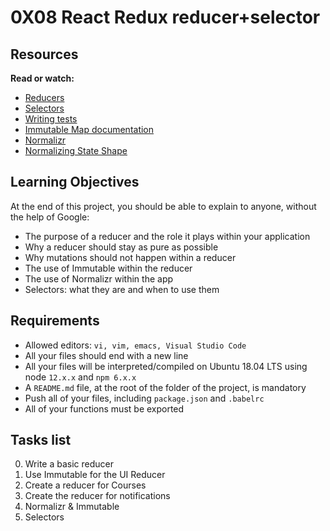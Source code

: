 # 0X08 React Redux reducer+selector

## Resources

**Read or watch:**

* <a href="https://intranet.alxswe.com/rltoken/SzgQcaVZ6qtF1ccU-S2DiA">Reducers</a>
* <a href="https://intranet.alxswe.com/rltoken/m3ctiAA74QV6YYqZ8YBZTQ">Selectors</a>
* <a href="https://intranet.alxswe.com/rltoken/E5mFy6WxHnMfIwxYhy2gzw">Writing tests</a>
* <a href="https://intranet.alxswe.com/rltoken/oeA22lgPb_GvU1nOzWoA3w">Immutable Map documentation</a>
* <a href="https://intranet.alxswe.com/rltoken/fmN8EIQtqvKbLVgJuRyM0Q">Normalizr</a>
* <a href="https://intranet.alxswe.com/rltoken/wCbecNeGJhMu3hu38S7RCw">Normalizing State Shape</a>


## Learning Objectives

At the end of this project, you should be able to explain to anyone, without the help of Google:

* The purpose of a reducer and the role it plays within your application
* Why a reducer should stay as pure as possible
* Why mutations should not happen within a reducer
* The use of Immutable within the reducer
* The use of Normalizr within the app
* Selectors: what they are and when to use them

## Requirements

* Allowed editors: `vi, vim, emacs, Visual Studio Code`
* All your files should end with a new line
* All your files will be interpreted/compiled on Ubuntu 18.04 LTS using node `12.x.x` and `npm 6.x.x`
* A `README.md` file, at the root of the folder of the project, is mandatory
* Push all of your files, including `package.json` and `.babelrc`
* All of your functions must be exported


## Tasks list

0. Write a basic reducer
1. Use Immutable for the UI Reducer
2. Create a reducer for Courses
3. Create the reducer for notifications
4. Normalizr & Immutable
5. Selectors
